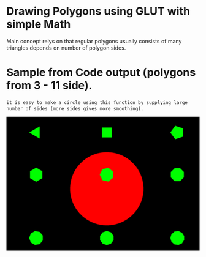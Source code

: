 # Drawing Polygons using GLUT with simple Math


Main concept relys on that regular polygons usually consists of many triangles depends on number of polygon sides.


# Sample from Code output (polygons from 3 - 11 side).

	it is easy to make a circle using this function by supplying large number of sides (more sides gives more smoothing).

![](sample_test.png)

